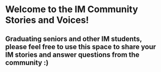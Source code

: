 # Welcome to the IM Community Stories and Voices!

## Graduating seniors and other IM students, please feel free to use this space to share your IM stories and answer questions from the community :)
